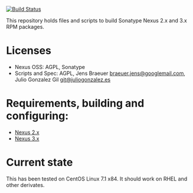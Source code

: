 [![Build Status](https://jenkins-juliogonzalez.rhcloud.com/job/nexus-oss-rpm-build/badge/icon)](https://jenkins-juliogonzalez.rhcloud.com/job/nexus-oss-rpm-build/)

This repository holds files and scripts to build Sonatype Nexus 2.x and
3.x RPM packages.

# Licenses

- Nexus OSS: AGPL, Sonatype
- Scripts and Spec: AGPL, Jens Braeuer <braeuer.jens@googlemail.com>,
  Julio Gonzalez Gil <git@juliogonzalez.es>

# Requirements, building and configuring:

- [Nexus 2.x](NEXUS2.md)
- [Nexus 3.x](NEXUS3.md)

# Current state

This has been tested on CentOS Linux 7.1 x84. It should work
on RHEL and other derivates.
